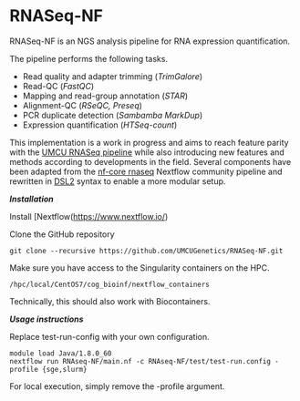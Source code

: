 # RNASeq-NF

RNASeq-NF is an NGS analysis pipeline for RNA expression quantification.

The pipeline performs the following tasks.

* Read quality and adapter trimming (*TrimGalore*)
* Read-QC (*FastQC*)
* Mapping and read-group annotation (*STAR*)
* Alignment-QC (*RSeQC, Preseq*)
* PCR duplicate detection (*Sambamba MarkDup*)
* Expression quantification (*HTSeq-count*)

This implementation is a work in progress and aims to reach feature parity with the [UMCU RNASeq pipeline](https://github.com/UMCUGenetics/RNASeq) while also introducing new features and methods according to developments in the field. Several components have been adapted from the [nf-core rnaseq](https://github.com/nf-core/rnaseq) Nextflow community pipeline and rewritten in [DSL2](https://www.nextflow.io/docs/edge/dsl2.html) syntax to enable a more modular setup.

***Installation***

Install [Nextflow(https://www.nextflow.io/)

Clone the GitHub repository
```
git clone --recursive https://github.com/UMCUGenetics/RNASeq-NF.git
```
Make sure you have access to the Singularity containers on the HPC. 
```
/hpc/local/CentOS7/cog_bioinf/nextflow_containers
```
Technically, this should also work with Biocontainers.

***Usage instructions***

Replace test-run-config with your own configuration.
```
module load Java/1.8.0_60
nextflow run RNAseq-NF/main.nf -c RNAseq-NF/test/test-run.config -profile {sge,slurm}
```
For local execution, simply remove the -profile argument.


